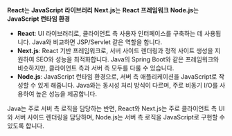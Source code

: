  **React**는 **JavaScript 라이브러리**
**Next.js**는 **React 프레임워크**
**Node.js**는 **JavaScript 런타임 환경**


- **React**: UI 라이브러리로, 클라이언트 측 사용자 인터페이스를 구축하는 데 사용됩니다. Java와 비교하면 JSP/Servlet 같은 역할을 합니다.
- **Next.js**: React 기반 프레임워크로, 서버 사이드 렌더링과 정적 사이트 생성을 지원하여 SEO와 성능을 최적화합니다. Java의 Spring Boot와 같은 프레임워크와 비슷하지만, 클라이언트 측과 서버 측 모두를 다룰 수 있습니다.
- **Node.js**: JavaScript 런타임 환경으로, 서버 측 애플리케이션을 JavaScript로 작성할 수 있게 해줍니다. Java와는 동시성 처리 방식이 다르며, 주로 비동기 I/O를 사용하여 높은 성능을 제공합니다.

Java는 주로 서버 측 로직을 담당하는 반면, React와 Next.js는 주로 클라이언트 측 UI와 서버 사이드 렌더링을 담당하며, Node.js는 서버 측 로직을 JavaScript로 구현할 수 있도록 합니다.


